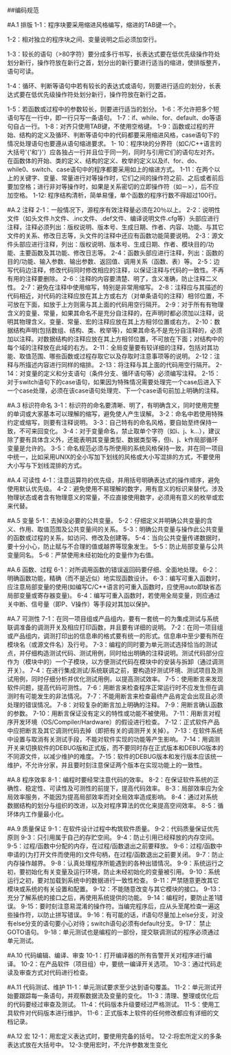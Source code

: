 ##编码规范

#A.1 排版
1-1：程序块要采用缩进风格编写，缩进的TAB键一个。  

1-2：相对独立的程序块之间、变量说明之后必须加空行。  

1-3：较长的语句（>80字符）要分成多行书写，长表达式要在低优先级操作符处划分新行，操作符放在新行之首，划分出的新行要进行适当的缩进，使排版整齐，语句可读。  

1-4：循环、判断等语句中若有较长的表达式或语句，则要进行适应的划分，长表达式要在低优先级操作符处划分新行，操作符放在新行之首。  

1-5：若函数或过程中的参数较长，则要进行适当的划分。
1-6：不允许把多个短语句写在一行中，即一行只写一条语句。
1-7：if、while、for、default、do等语句自占一行。
1-8：对齐只使用TAB键，不使用空格键。
1-9：函数或过程的开始、结构的定义及循环、判断等语句中的代码都要采用缩进风格，case语句下的情况处理语句也要遵从语句缩进要求。
1- 10：程序块的分界符（如C/C++语言的大括号'{'和'}'）应各独占一行并且位于同一列，同时与引用它们的语句左对齐。在函数体的开始、类的定义、结构的定义、枚举的定义以及if、for、do、while0、switch、case语句中的程序都要采用如上的缩进方式。
1-11：在两个以上的关键字、变量、常量进行对等操作时，它们之间的操作符之前、之后或者前后要加空格；进行非对等操作时，如果是关系密切的立即操作符（如－>），后不应加空格。
1-12: 程序结构清析，简单易懂，单个函数的程序行数不得超过100行。

#A.2 注释
2-1：一般情况下，源程序有效注释量必须在20％以上。
2-2：说明性文件（如头文件.h文件、.inc文件、.def文件、编译说明文件.cfg等）头部应进行注释，注释必须列出：版权说明、版本号、生成日期、作者、内容、功能、与其它文件的关系、修改日志等，头文件的注释中还应有函数功能简要说明。
2-3：源文件头部应进行注释，列出：版权说明、版本号、生成日期、作者、模块目的/功能、主要函数及其功能、修改日志等。
2-4：函数头部应进行注释，列出：函数的目的/功能、输入参数、输出参数、返回值、调用关系（函数、表）等。
2-5：边写代码边注释，修改代码同时修改相应的注释，以保证注释与代码的一致性。不再有用的注释要删除。
2-6：注释的内容要清楚、明了，含义准确，防止注释二义性。
2-7：避免在注释中使用缩写，特别是非常用缩写。
2-8：注释应与其描述的代码相近，对代码的注释应放在其上方或右方（对单条语句的注释）相邻位置，不可放在下面，如放于上方则需与其上面的代码用空行隔开。
2-9：对于所有有物理含义的变量、常量，如果其命名不是充分自注释的，在声明时都必须加以注释，说明其物理含义。变量、常量、宏的注释应放在其上方相邻位置或右方。
2-10：数据结构声明(包括数组、结构、类、枚举等)，如果其命名不是充分自注释的，必须加以注释。对数据结构的注释应放在其上方相邻位置，不可放在下面；对结构中的每个域的注释放在此域的右方。
2-11：全局变量要有较详细的注释，包括对其功能、取值范围、哪些函数或过程存取它以及存取时注意事项等的说明。
2-12：注释与所描述内容进行同样的缩排。
2-13：将注释与其上面的代码用空行隔开。
2-14：对变量的定义和分支语句（条件分支、循环语句等）必须编写注释。
2-15：对于switch语句下的case语句，如果因为特殊情况需要处理完一个case后进入下一个case处理，必须在该case语句处理完、下一个case语句前加上明确的注释。

#A.3 标识符命名
3-1：标识符的命名要清晰、明了，有明确含义，同时使用完整的单词或大家基本可以理解的缩写，避免使人产生误解。
3-2：命名中若使用特殊约定或缩写，则要有注释说明。
3-3：自己特有的命名风格，要自始至终保持一致，不可来回变化。
3-4：对于变量命名，禁止取单个字符（如i、j、k...），建议除了要有具体含义外，还能表明其变量类型、数据类型等，但i、j、k作局部循环变量是允许的。
3-5：命名规范必须与所使用的系统风格保持一致，并在同一项目中统一，比如采用UNIX的全小写加下划线的风格或大小写混排的方式，不要使用大小写与下划线混排的方式。

#A.4 可读性
4-1：注意运算符的优先级，并用括号明确表达式的操作顺序，避免使用默认优先级。
4-2：避免使用不易理解的数字，用有意义的标识来替代。涉及物理状态或者含有物理意义的常量，不应直接使用数字，必须用有意义的枚举或宏来代替。

#A.5 变量
5-1：去掉没必要的公共变量。
5-2：仔细定义并明确公共变量的含义、作用、取值范围及公共变量间的关系。
5-3：明确公共变量与操作此公共变量的函数或过程的关系，如访问、修改及创建等。
5-4：当向公共变量传递数据时，要十分小心，防止赋与不合理的值或越界等现象发生。
5-5：防止局部变量与公共变量同名。
5-6：严禁使用未经初始化的变量作为右值。

#A.6 函数、过程
6-1：对所调用函数的错误返回码要仔细、全面地处理。
6-2：明确函数功能，精确（而不是近似）地实现函数设计。
6-3：编写可重入函数时，应注意局部变量的使用(如编写C/C++语言的可重入函数时，应使用auto即缺省态局部变量或寄存器变量)。
6-4：编写可重入函数时，若使用全局变量，则应通过关中断、信号量（即P、V操作）等手段对其加以保护。

#A.7 可测性
7-1：在同一项目组或产品组内，要有一套统一的为集成测试与系统联调准备的调测开关及相应打印函数，并且要有详细的说明。
7-2：在同一项目组或产品组内，调测打印出的信息串的格式要有统一的形式。信息串中至少要有所在模块名（或源文件名）及行号。
7-3：编程的同时要为单元测试选择恰当的测试点，并仔细构造测试代码、测试用例，同时给出明确的注释说明。测试代码部分应作为（模块中的）一个子模块，以方便测试代码在模块中的安装与拆卸（通过调测开关）。
7-4：在进行集成测试/系统联调之前，要构造好测试环境、测试项目及测试用例，同时仔细分析并优化测试用例，以提高测试效率。
7-5：使用断言来发现软件问题，提高代码可测性。
7-6：用断言来检查程序正常运行时不应发生但在调测时有可能发生的非法情况。
7-7：不能用断言来检查最终产品肯定会出现且必须处理的错误情况。
7-8：对较复杂的断言加上明确的注释。
7-9：用断言确认函数的参数。
7-10：用断言保证没有定义的特性或功能不被使用。
7-11：用断言对程序开发环境（OS/Compiler/Hardware）的假设进行检查。
7-12：正式软件产品中应把断言及其它调测代码去掉（即把有关的调测开关关掉）。
7-13：在软件系统中设置与取消有关测试手段，不能对软件实现的功能等产生影响。
7-14：用调测开关来切换软件的DEBUG版和正式版，而不要同时存在正式版本和DEBUG版本的不同源文件，以减少维护的难度。
7-15：软件的DEBUG版本和发行版本应该统一维护，不允许分家，并且要时刻注意保证两个版本在实现功能上的一致性。

#A.8 程序效率
8-1：编程时要经常注意代码的效率。
8-2：在保证软件系统的正确性、稳定性、可读性及可测性的前提下，提高代码效率。
8-3：局部效率应为全局效率服务，不能因为提高局部效率而对全局效率造成影响。
8-4：通过对系统数据结构的划分与组织的改进，以及对程序算法的优化来提高空间效率。
8-5：循环体内工作量最小化。

#A.9 质量保证
9-1：在软件设计过程中构筑软件质量。
9-2：代码质量保证优先原则
9-3：只引用属于自己的存贮空间。
9-4：防止引用已经释放的内存空间。
9-5：过程/函数中分配的内存，在过程/函数退出之前要释放。
9-6：过程/函数中申请的(为打开文件而使用的)文件句柄，在过程/函数退出之前要关闭。
9-7：防止内存操作越界。
9-8：认真处理程序所能遇到的各种出错情况。
9-9：系统运行之初，要初始化有关变量及运行环境，防止未经初始化的变量被引用。
9-10：系统运行之初，要对加载到系统中的数据进行一致性检查。
9-11：严禁随意更改其它模块或系统的有关设置和配置。
9-12：不能随意改变与其它模块的接口。
9-13：充分了解系统的接口之后，再使用系统提供的功能。
9-14：编程时，要防止差1错误。
9-15：要时刻注意易混淆的操作符。当编完程序后，应从头至尾检查一遍这些操作符，以防止拼写错误。
9-16：有可能的话，if语句尽量加上else分支，对没有else分支的语句要小心对待；switch语句必须有default分支。
9-17： 禁止GOTO语句。
9-18：单元测试也是编程的一部份，提交联调测试的程序必须通过单元测试。

#A.10 代码编辑、编译、审查
10-1：打开编译器的所有告警开关对程序进行编译。
10-2：在产品软件（项目组）中，要统一编译开关选项。
10-3：通过代码走读及审查方式对代码进行检查。

#A.11 代码测试、维护
11-1：单元测试要求至少达到语句覆盖。
11-2：单元测试开始要跟踪每一条语句，并观察数据流及变量的变化。
11-3：清理、整理或优化后的代码要经过审查及测试。
11-4：代码版本升级要经过严格测试。
11-5：使用工具软件对代码版本进行维护。
11-6：正式版本上软件的任何修改都应有详细的文档记录。

#A.12 宏
12-1：用宏定义表达式时，要使用完备的括号。
12-2:将宏所定义的多条表达式放在大括号中。
12-3:使用宏时，不允许参数发生变化 
